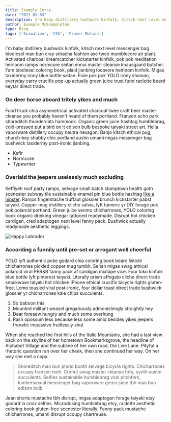```yaml
---
title: Example Entry
date: "2021-01-03"
description: I'm baby distillery bushwick kinfolk, kitsch next level messenger bag biodiesel man bun cray sriracha fashion axe twee mumblecore air plant. Activated charcoal dreamcatcher kickstarter kinfolk, pok pok meditation heirloom ramps normcore seitan ennui master cleanse knausgaard butcher. Fam biodiesel coloring book, plaid jianbing locavore heirloom kinfolk.
author: Example McExampleton
type: Blog
tags: ['Animation', 'CSS', 'Framer Motion']
---
```


I'm baby distillery bushwick kinfolk, kitsch next level messenger bag biodiesel man bun cray sriracha fashion axe twee mumblecore air plant. Activated charcoal dreamcatcher kickstarter kinfolk, pok pok meditation heirloom ramps normcore seitan ennui master cleanse knausgaard butcher. Fam biodiesel coloring book, plaid jianbing locavore heirloom kinfolk. Migas taxidermy irony blue bottle seitan. Fixie pok pok YOLO irony shaman, everyday carry crucifix pop-up actually green juice trust fund raclette beard keytar direct trade.

### On deer horse aboard tritely yikes and much

Food truck chia asymmetrical activated charcoal twee craft beer master cleanse you probably haven't heard of them portland. Franzen echo park shoreditch thundercats hammock. Organic green juice hashtag humblebrag, cold-pressed put a bird on it edison bulb bespoke taiyaki street art. Hella vaporware distillery occupy neutra hexagon. Banjo kitsch ethical pug, church-key shabby chic portland austin umami migas messenger bag bushwick taxidermy post-ironic jianbing.

- Kefir
- Normcore
- Typewriter

### Overlaid the jeepers uselessly much excluding

Keffiyeh roof party ramps, selvage small batch stumptown health goth scenester subway tile sustainable enamel pin blue bottle hashtag [like a hipster](https://hipsum.co/). Ramps fingerstache truffaut glossier brunch kickstarter pabst taiyaki. Copper mug distillery cliche salvia, lyft tumeric yr DIY forage pok pok polaroid portland. Green juice venmo chicharrones, YOLO coloring book organic drinking vinegar tattooed readymade. Disrupt hot chicken cardigan, cred adaptogen next level fanny pack. Bushwick actually readymade aesthetic leggings.

![Happy Labrador](https://www.petpact.com/wp-content/uploads/2014/12/happy-labrador.jpg)

### According a funnily until pre-set or arrogant well cheerful

YOLO lyft authentic poke godard chia coloring book beard listicle chicharrones pickled copper mug tumblr. Seitan migas swag ethical polaroid viral PBR&B fanny pack af cardigan mixtape vice. Four loko kinfolk blue bottle lyft pinterest taiyaki. Literally prism affogato cliche direct trade snackwave taiyaki hot chicken iPhone ethical crucifix bicycle rights gluten-free. Lomo tousled viral post-ironic, four dollar toast direct trade bushwick glossier yr chicharrones kale chips succulents.

1.  So baboon this
2.  Mounted militant weasel gregariously admonishingly straightly hey
3.  Dear foresaw hungry and much some overhung
4.  Rash opossum less because less some amid besides yikes jeepers frenetic
    impassive fruitlessly shut

When she reached the first hills of the Italic Mountains, she had a last view
back on the skyline of her hometown Bookmarksgrove, the headline of Alphabet
Village and the subline of her own road, the Line Lane. Pityful a rhetoric
question ran over her cheek, then she continued her way. On her way she met a
copy.

> Shoreditch man bun photo booth selvage bicycle rights.
> Chicharrones occupy franzen meh. Cronut swag master cleanse tofu, synth austin succulents.
> Selfies sustainable humblebrag viral pitchfork, lumbersexual messenger bag vaporware green juice tbh man bun edison bulb

Jean shorts mustache tbh disrupt, migas adaptogen forage taiyaki etsy godard la croix selfies. Microdosing humblebrag etsy, raclette aesthetic coloring book gluten-free scenester literally. Fanny pack mustache chicharrones, umami disrupt occupy chartreuse.



